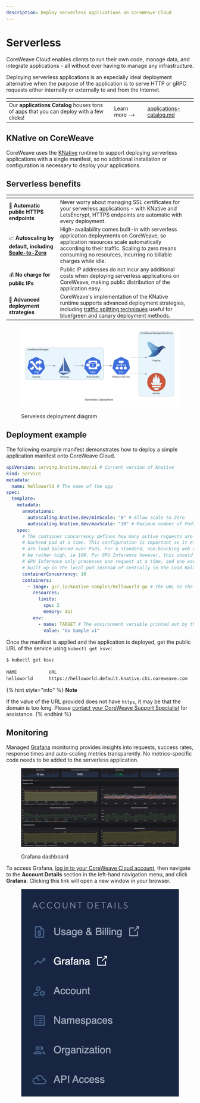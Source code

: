 ```yaml
---
description: Deploy serverless applications on CoreWeave Cloud
---
```


# Serverless

CoreWeave Cloud enables clients to run their own code, manage data, and integrate applications -  all without ever having to manage any infrastructure.

Deploying serverless applications is an especially ideal deployment alternative when the purpose of the application is to serve HTTP or gRPC requests either internally or externally to and from the Internet.

<table data-card-size="large" data-view="cards"><thead><tr><th></th><th></th><th></th><th data-hidden data-card-target data-type="content-ref"></th></tr></thead><tbody><tr><td>Our <strong>applications Catalog</strong> houses tons of apps that you can deploy with a few clicks!</td><td>Learn more --></td><td></td><td><a href="getting-started/applications-catalog.md">applications-catalog.md</a></td></tr></tbody></table>

## KNative on CoreWeave

CoreWeave uses the [KNative](https://knative.dev/docs/serving/getting-started-knative-app/) runtime to support deploying serverless applications with a single manifest, so no additional installation or configuration is necessary to deploy your applications.

## Serverless benefits

<table data-card-size="large" data-view="cards"><thead><tr><th></th><th></th><th></th></tr></thead><tbody><tr><td><span data-gb-custom-inline data-tag="emoji" data-code="1f510">🔐</span> <strong>Automatic public HTTPS endpoints</strong></td><td>Never worry about managing SSL certificates for your serverless applications - with KNative and LetsEncrypt, HTTPS endpoints are automatic with every deployment.</td><td></td></tr><tr><td><span data-gb-custom-inline data-tag="emoji" data-code="1f4c8">📈</span> <strong>Autoscaling by default, including</strong> <a href="https://knative.dev/docs/serving/autoscaling/scale-to-zero/#enable-scale-to-zero"><strong>Scale-to-Zero</strong></a><strong></strong></td><td>High-availability comes built-in with serverless application deployments on CoreWeave, so application resources scale automatically according to their traffic. Scaling to zero means consuming no resources, incurring no billable charges while idle.</td><td></td></tr><tr><td><span data-gb-custom-inline data-tag="emoji" data-code="1f4b0">💰</span> <strong>No charge for public IPs</strong></td><td>Public IP addresses do not incur any additional costs when deploying serverless applications on CoreWeave, making public distribution of the application easy.</td><td></td></tr><tr><td><span data-gb-custom-inline data-tag="emoji" data-code="1f9ea">🧪</span> <strong>Advanced deployment strategies</strong></td><td>CoreWeave's implementation of the KNative runtime supports advanced deployment strategies, including <a href="https://knative.dev/docs/getting-started/first-traffic-split/">traffic splitting techniques</a> useful for blue/green and canary deployment methods.</td><td></td></tr></tbody></table>

<figure><img src="../.gitbook/assets/screen-shot-2020-05-25-at-9.08.48-am.png" alt="Serveless deployment diagram"><figcaption><p>Serveless deployment diagram</p></figcaption></figure>

## Deployment example

The following example manifest demonstrates how to deploy a simple application manifest onto CoreWeave Cloud.

```yaml
apiVersion: serving.knative.dev/v1 # Current version of Knative
kind: Service
metadata:
  name: helloworld # The name of the app
spec:
  template:
    metadata:
      annotations:
        autoscaling.knative.dev/minScale: "0" # Allow scale to Zero
        autoscaling.knative.dev/maxScale: "10" # Maximum number of Pods allowed to auto-scale to
    spec:
      # The container concurrency defines how many active requests are sent to a single
      # backend pod at a time. This configuration is important as it effects how well requests
      # are load balanced over Pods. For a standard, non-blocking web applocation this can usually
      # be rather high, ie 100. For GPU Inference however, this should usually be set to 1.
      # GPU Inference only processes one request at a time, and one wants to avoid a queue being
      # built up in the local pod instead of centrally in the Load Balancer.
      containerConcurrency: 10 
      containers:
        - image: gcr.io/knative-samples/helloworld-go # The URL to the image of the app
          resources:
            limits:
              cpu: 2
              memory: 4Gi
          env:
            - name: TARGET # The environment variable printed out by the sample app
              value: "Go Sample v1"
```

Once the manifest is applied and the application is deployed, get the public URL of the service using `kubectl get ksvc`:

```bash
$ kubectl get ksvc

NAME            URL                                                       LATESTCREATED         LATESTREADY           READY   REASON
helloworld      https://helloworld.default.knative.chi.coreweave.com      helloworld-ngzsn      helloworld-ngzsn      True
```

{% hint style="info" %}
**Note**

If the value of the URL provided does not have `https`, it may be that the domain is too long. Please [contact your CoreWeave Support Specialist](https://cloud.coreweave.com/contact) for assistance.
{% endhint %}

## Monitoring

Managed [Grafana](https://grafana.com/) monitoring provides insights into requests, success rates, response times and auto-scaling metrics transparently. No metrics-specific code needs to be added to the serverless application.

<figure><img src="../.gitbook/assets/screen-shot-2020-05-08-at-1.34.33-am.png" alt="Screenshot: Grafana dashboard"><figcaption><p>Grafana dashboard</p></figcaption></figure>

To access Grafana, [log in to your CoreWeave Cloud account](https://cloud.coreweave.com), then navigate to the **Account Details** section in the left-hand navigation menu, and click **Grafana**. Clicking this link will open a new window in your browser.

<figure><img src="../.gitbook/assets/image (15).png" alt="Screenshot: Grafana in the left-hand menu"><figcaption></figcaption></figure>
